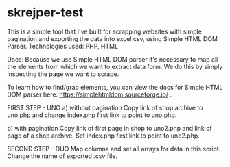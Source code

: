 # skrejper-test
This is a simple tool that I've built for scrapping websites with simple pagination and exporting the data into excel csv, using Simple HTML DOM Parser.
Technologies used: PHP, HTML

Docs:
Because we use Simple HTML DOM parser it's necessary to map all the elements from which we want to extract data form. We do this by simply inspecting the page we want to scrape.

To learn how to find/grab elements, you can view the docs for Simple HTML DOM parser here: https://simplehtmldom.sourceforge.io/ .

FIRST STEP - UNO
a) without pagination
Copy link of shop archive to uno.php and change index.php first link to point to uno.php.

b) with pagination
Copy link of first page in shop to uno2.php and link of page of a shop archive. Set index.php first link to point to uno2.php.

SECOND STEP - DUO
Map columns and set all arrays for data in this script. Change the name of exported .csv file.
